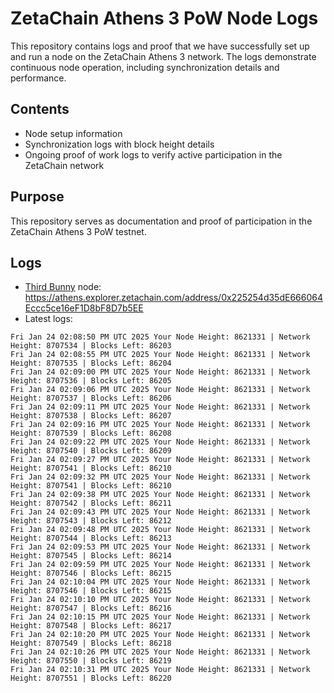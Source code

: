 # ZetaChain Athens 3 PoW Node Logs
This repository contains logs and proof that we have successfully set up and run a node on the ZetaChain Athens 3 network. The logs demonstrate continuous node operation, including synchronization details and performance.

## Contents
- Node setup information
- Synchronization logs with block height details
- Ongoing proof of work logs to verify active participation in the ZetaChain network

## Purpose
This repository serves as documentation and proof of participation in the ZetaChain Athens 3 PoW testnet.

## Logs

- [Third Bunny](https://thirdbunny.xyz/) node: https://athens.explorer.zetachain.com/address/0x225254d35dE666064Eccc5ce16eF1D8bF8D7b5EE
- Latest logs:
```
Fri Jan 24 02:08:50 PM UTC 2025 Your Node Height: 8621331 | Network Height: 8707534 | Blocks Left: 86203
Fri Jan 24 02:08:55 PM UTC 2025 Your Node Height: 8621331 | Network Height: 8707535 | Blocks Left: 86204
Fri Jan 24 02:09:00 PM UTC 2025 Your Node Height: 8621331 | Network Height: 8707536 | Blocks Left: 86205
Fri Jan 24 02:09:06 PM UTC 2025 Your Node Height: 8621331 | Network Height: 8707537 | Blocks Left: 86206
Fri Jan 24 02:09:11 PM UTC 2025 Your Node Height: 8621331 | Network Height: 8707538 | Blocks Left: 86207
Fri Jan 24 02:09:16 PM UTC 2025 Your Node Height: 8621331 | Network Height: 8707539 | Blocks Left: 86208
Fri Jan 24 02:09:22 PM UTC 2025 Your Node Height: 8621331 | Network Height: 8707540 | Blocks Left: 86209
Fri Jan 24 02:09:27 PM UTC 2025 Your Node Height: 8621331 | Network Height: 8707541 | Blocks Left: 86210
Fri Jan 24 02:09:32 PM UTC 2025 Your Node Height: 8621331 | Network Height: 8707541 | Blocks Left: 86210
Fri Jan 24 02:09:38 PM UTC 2025 Your Node Height: 8621331 | Network Height: 8707542 | Blocks Left: 86211
Fri Jan 24 02:09:43 PM UTC 2025 Your Node Height: 8621331 | Network Height: 8707543 | Blocks Left: 86212
Fri Jan 24 02:09:48 PM UTC 2025 Your Node Height: 8621331 | Network Height: 8707544 | Blocks Left: 86213
Fri Jan 24 02:09:53 PM UTC 2025 Your Node Height: 8621331 | Network Height: 8707545 | Blocks Left: 86214
Fri Jan 24 02:09:59 PM UTC 2025 Your Node Height: 8621331 | Network Height: 8707546 | Blocks Left: 86215
Fri Jan 24 02:10:04 PM UTC 2025 Your Node Height: 8621331 | Network Height: 8707546 | Blocks Left: 86215
Fri Jan 24 02:10:10 PM UTC 2025 Your Node Height: 8621331 | Network Height: 8707547 | Blocks Left: 86216
Fri Jan 24 02:10:15 PM UTC 2025 Your Node Height: 8621331 | Network Height: 8707548 | Blocks Left: 86217
Fri Jan 24 02:10:20 PM UTC 2025 Your Node Height: 8621331 | Network Height: 8707549 | Blocks Left: 86218
Fri Jan 24 02:10:26 PM UTC 2025 Your Node Height: 8621331 | Network Height: 8707550 | Blocks Left: 86219
Fri Jan 24 02:10:31 PM UTC 2025 Your Node Height: 8621331 | Network Height: 8707551 | Blocks Left: 86220
```

